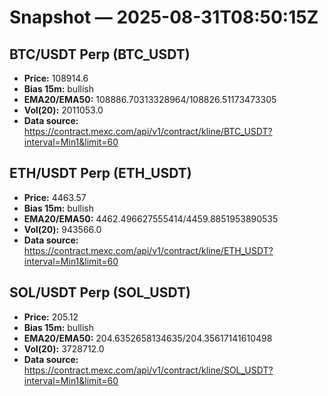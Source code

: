# Snapshot — 2025-08-31T08:50:15Z

## BTC/USDT Perp (BTC_USDT)
- **Price:** 108914.6
- **Bias 15m:** bullish
- **EMA20/EMA50:** 108886.70313328964/108826.51173473305
- **Vol(20):** 2011053.0
- **Data source:** https://contract.mexc.com/api/v1/contract/kline/BTC_USDT?interval=Min1&limit=60

## ETH/USDT Perp (ETH_USDT)
- **Price:** 4463.57
- **Bias 15m:** bullish
- **EMA20/EMA50:** 4462.496627555414/4459.8851953890535
- **Vol(20):** 943566.0
- **Data source:** https://contract.mexc.com/api/v1/contract/kline/ETH_USDT?interval=Min1&limit=60

## SOL/USDT Perp (SOL_USDT)
- **Price:** 205.12
- **Bias 15m:** bullish
- **EMA20/EMA50:** 204.6352658134635/204.35617141610498
- **Vol(20):** 3728712.0
- **Data source:** https://contract.mexc.com/api/v1/contract/kline/SOL_USDT?interval=Min1&limit=60
